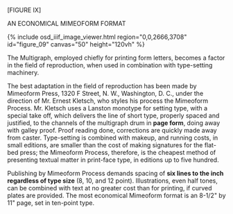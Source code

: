 \[FIGURE IX\]

AN ECONOMICAL MIMEOFORM FORMAT 

{% include osd_iiif_image_viewer.html region="0,0,2666,3708" id="figure_09" canvas="50" height="120vh" %}

The Multigraph, employed chiefly for 
printing form letters, becomes a factor in the 
field of reproduction, when used in combination with type-setting machinery. 

The best adaptation in the field of reproduction has been made by Mimeoform Press, 
1320 F Street, N. W., Washington, D. C., under the direction of Mr. Ernest Kletsch, who 
styles his process the Mimeoform Process. 
Mr. Kletsch uses a Lanston monotype for setting type, with a special take off, which delivers the line of short type, properly spaced and 
justified, to the channels of the multigraph 
drum in **page form**, doing away with galley 
proof. Proof reading done, corrections are 
quickly made away from caster. Type-setting 
is combined with makeup, and running costs, 
in small editions, are smaller than the cost of 
making signatures for the flat-bed press; the 
Mimeoform Process, therefore, is the cheapest 
method of presenting textual matter in print-face type, in editions up to five hundred. 

Publishing by Mimeoform Process demands spacing of **six lines to the inch regardless of type size** (8, 10, and 12 point). 
Illustrations, even half tones, can be combined 
with text at no greater cost than for printing, 
if curved plates are provided. The most economical Mimeoform format is an 8-1/2" by 11" 
page, set in ten-point type. 
